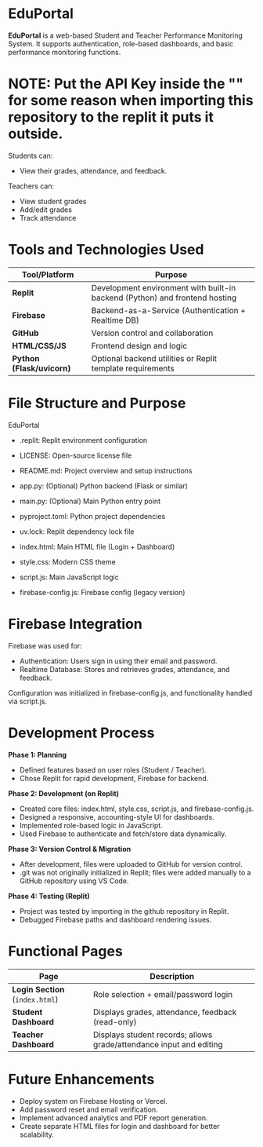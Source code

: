# EduPortal
**EduPortal** is a web-based Student and Teacher Performance Monitoring System. It supports authentication, role-based dashboards, and basic performance monitoring functions.

# NOTE: Put the API Key inside the "" for some reason when importing this repository to the replit it puts it outside.

Students can:
* View their grades, attendance, and feedback.

Teachers can:
* View student grades
* Add/edit grades
* Track attendance

# Tools and Technologies Used
| Tool/Platform              | Purpose                                                                     |
| -------------------------- | --------------------------------------------------------------------------- |
| **Replit**                 | Development environment with built-in backend (Python) and frontend hosting |
| **Firebase**               | Backend-as-a-Service (Authentication + Realtime DB)                         |
| **GitHub**                 | Version control and collaboration                                           |
| **HTML/CSS/JS**            | Frontend design and logic                                                   |
| **Python (Flask/uvicorn)** | Optional backend utilities or Replit template requirements                  |

# File Structure and Purpose
EduPortal
* .replit: Replit environment configuration
* LICENSE: Open-source license file
* README.md: Project overview and setup instructions
* app.py: (Optional) Python backend (Flask or similar)
* main.py: (Optional) Main Python entry point
* pyproject.toml: Python project dependencies
* uv.lock: Replit dependency lock file

* index.html: Main HTML file (Login + Dashboard)
* style.css: Modern CSS theme
* script.js: Main JavaScript logic
* firebase-config.js: Firebase config (legacy version)


# Firebase Integration
Firebase was used for:

* Authentication: Users sign in using their email and password.
* Realtime Database: Stores and retrieves grades, attendance, and feedback.

Configuration was initialized in firebase-config.js, and functionality handled via script.js.

# Development Process
**Phase 1: Planning**
* Defined features based on user roles (Student / Teacher).
* Chose Replit for rapid development, Firebase for backend.

**Phase 2: Development (on Replit)**
* Created core files: index.html, style.css, script.js, and firebase-config.js.
* Designed a responsive, accounting-style UI for dashboards.
* Implemented role-based logic in JavaScript.
* Used Firebase to authenticate and fetch/store data dynamically.

**Phase 3: Version Control & Migration**
* After development, files were uploaded to GitHub for version control.
* .git was not originally initialized in Replit; files were added manually to a GitHub repository using VS Code.

**Phase 4: Testing (Replit)**
* Project was tested by importing in the github repository in Replit.
* Debugged Firebase paths and dashboard rendering issues.

# Functional Pages
| Page                             | Description                                                         |
| -------------------------------- | ------------------------------------------------------------------- |
| **Login Section** (`index.html`) | Role selection + email/password login                               |
| **Student Dashboard**            | Displays grades, attendance, feedback (read-only)                   |
| **Teacher Dashboard**            | Displays student records; allows grade/attendance input and editing |

# Future Enhancements
* Deploy system on Firebase Hosting or Vercel.
* Add password reset and email verification.
* Implement advanced analytics and PDF report generation.
* Create separate HTML files for login and dashboard for better scalability.
